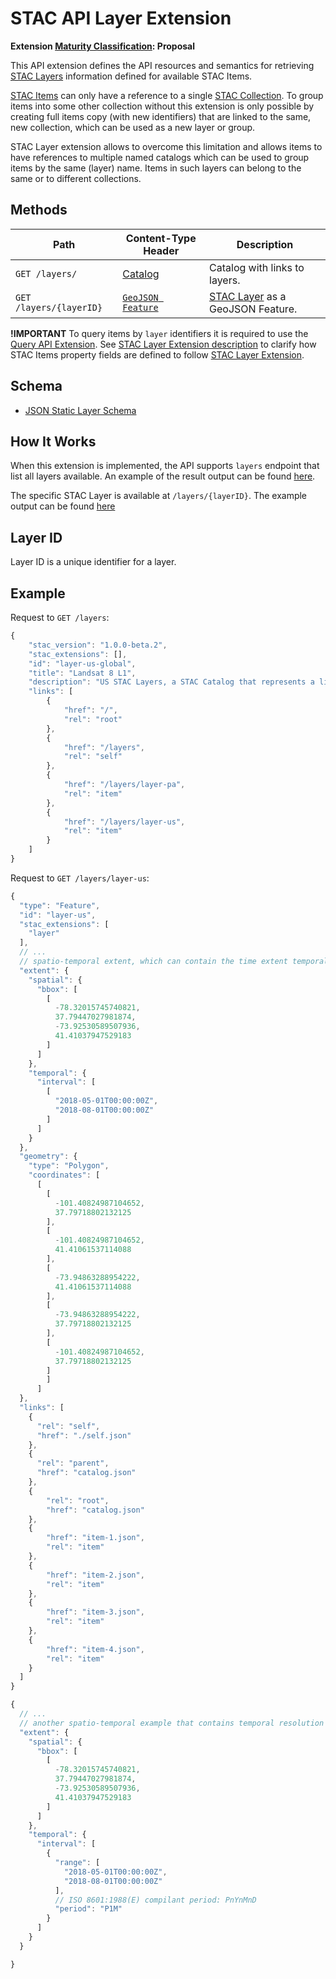 # STAC API Layer Extension

**Extension [Maturity Classification](https://github.com/radiantearth/stac-api-spec/blob/master/extensions/README.md#extension-maturity): Proposal**

This API extension defines the API resources and semantics for retrieving [STAC Layers](../../../stac-spec/extensions/layer/README.md)
information defined for available STAC Items.

[STAC Items](https://github.com/radiantearth/stac-spec/tree/master/item-spec) can only have a reference to a single [STAC Collection](https://github.com/radiantearth/stac-spec/tree/master/collection-spec). To group items into some other collection without this extension is only possible by creating full items copy (with new identifiers) that are linked to the same, new collection, which can be used as a new layer or group.

STAC Layer extension allows to overcome this limitation and allows items to have references to multiple named catalogs which can be used to group items by the same (layer) name. Items in such layers can belong to the same or to different collections.

## Methods

| Path                    | Content-Type Header                                                                                         | Description                                                                       |
| ----------------------- | ----------------------------------------------------------------------------------------------------------- | --------------------------------------------------------------------------------- |
| `GET /layers/`          | [Catalog](https://github.com/radiantearth/stac-api-spec/blob/master/stac-spec/catalog-spec/catalog-spec.md) | Catalog with links to layers.                                                      |
| `GET /layers/{layerID}` | [`GeoJSON Feature`](../../stac-spec/layer/json-schema/layer-schema.json)                                                                                       | [STAC Layer](../../stac-spec/layer/README.md) as a GeoJSON Feature. |

**!IMPORTANT** 
To query items by `layer` identifiers it is required to use the [Query API Extension](https://github.com/radiantearth/stac-api-spec/tree/master/extensions/query). See [STAC Layer Extension description](../../stac-spec/layer/README.md#item-fields) to clarify how STAC Items property fields are defined to follow [STAC Layer Extension](../../stac-spec/layer/README.md).

## Schema

- [JSON Static Layer Schema](../../stac-spec/layer/json-schema/layer-schema.json)

## How It Works

When this extension is implemented, the API supports `layers` endpoint that list all layers available. An example of the result output can be found [here](../../stac-spec/layer/examples/landsat-stac-layers/layers/catalog.json).

The specific STAC Layer is available at `/layers/{layerID}`. The example output can be found [here](../../stac-spec/layer/examples/landsat-stac-layers/layers/us.json)

## Layer ID

Layer ID is a unique identifier for a layer.

## Example

Request to `GET /layers`:

```javascript
{
    "stac_version": "1.0.0-beta.2",
    "stac_extensions": [],
    "id": "layer-us-global",
    "title": "Landsat 8 L1",
    "description": "US STAC Layers, a STAC Catalog that represents a list of STAC Layers",
    "links": [
        {
            "href": "/",
            "rel": "root"
        },
        {
            "href": "/layers",
            "rel": "self"
        },
        {
            "href": "/layers/layer-pa",
            "rel": "item"
        },
        {
            "href": "/layers/layer-us",
            "rel": "item"
        }
    ]
}
```

Request to `GET /layers/layer-us`:

```javascript
{
  "type": "Feature",
  "id": "layer-us",
  "stac_extensions": [
    "layer"
  ],
  // ... 
  // spatio-temporal extent, which can contain the time extent temporal resolution
  "extent": {
    "spatial": {
      "bbox": [
        [
          -78.32015745740821,
          37.79447027981874,
          -73.92530589507936,
          41.41037947529183
        ]
      ]
    },
    "temporal": {
      "interval": [
        [
          "2018-05-01T00:00:00Z",
          "2018-08-01T00:00:00Z"
        ]
      ]
    }
  },
  "geometry": {
    "type": "Polygon",
    "coordinates": [
      [
        [
          -101.40824987104652,
          37.79718802132125
        ],
        [
          -101.40824987104652,
          41.41061537114088
        ],
        [
          -73.94863288954222,
          41.41061537114088
        ],
        [
          -73.94863288954222,
          37.79718802132125
        ],
        [
          -101.40824987104652,
          37.79718802132125
        ]
        ]
      ]
  },
  "links": [
    {
      "rel": "self",
      "href": "./self.json"
    },
    {
      "rel": "parent",
      "href": "catalog.json"
    },
    {
        "rel": "root",
        "href": "catalog.json"
    },
    {
        "href": "item-1.json",
        "rel": "item"
    },
    {
        "href": "item-2.json",
        "rel": "item"
    },
    {
        "href": "item-3.json",
        "rel": "item"
    },
    {
        "href": "item-4.json",
        "rel": "item"
    }
  ]
}
```

```javascript
{
  // ...
  // another spatio-temporal example that contains temporal resolution
  "extent": {
    "spatial": {
      "bbox": [
        [
          -78.32015745740821,
          37.79447027981874,
          -73.92530589507936,
          41.41037947529183
        ]
      ]
    },
    "temporal": {
      "interval": [
        {
          "range": [
            "2018-05-01T00:00:00Z",
            "2018-08-01T00:00:00Z"
          ],
          // ISO 8601:1988(E) compilant period: PnYnMnD
          "period": "P1M"
        }
      ]
    }
  }

}
```
